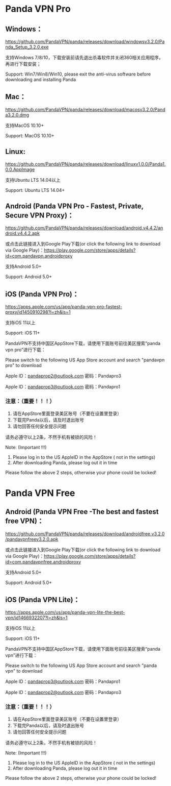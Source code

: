 # Panda VPN Pro

## Windows：

https://github.com/PandaVPN/panda/releases/download/windowsv3.2.0/Panda_Setup_3.2.0.exe
 
支持Windows 7/8/10，下载安装前请先退出杀毒软件并关闭360相关应用程序，再进行下载安装；

Support: Win7/Win8/Win10, please exit the anti-virus software before downloading and installing Panda

## Mac：

https://github.com/PandaVPN/panda/releases/download/macosv3.2.0/Panda3.2.0.dmg

支持MacOS 10.10+

Support: MacOS 10.10+

## Linux:

https://github.com/PandaVPN/panda/releases/download/linuxv1.0.0/Panda1.0.0.AppImage

支持Ubuntu LTS 14.04以上

Support: Ubuntu LTS 14.04+

## Android (Panda VPN Pro - Fastest, Private, Secure VPN Proxy)：

https://github.com/PandaVPN/panda/releases/download/android.v4.4.2/android.v4.4.2.apk

或点击此链接进入到Google Play下载(or click the following link to download via Google Play)：https://play.google.com/store/apps/details?id=com.pandavpn.androidproxy

支持Android 5.0+

Support: Android 5.0+

## iOS (Panda VPN Pro)：

https://apps.apple.com/us/app/panda-vpn-pro-fastest-proxy/id1450910298?l=zh&ls=1

支持iOS 11以上

Support: iOS 11+

PandaVPN不支持中国区AppStore下载，请使用下面账号前往美区搜索“panda vpn pro”进行下载：

Please switch to the following US App Store account and search "pandavpn pro" to download

Apple ID：pandaprop2@outlook.com  密码：Pandapro3

Apple ID：pandaprop3@outlook.com  密码：Pandapro1

### 注意：（重要！！！）
1. 请在AppStore里面登录美区账号（不要在设置里登录）
2. 下载完Panda以后，请及时退出账号
3. 请勿回答任何安全提示问题

请务必遵守以上2条，不然手机有被锁的风险！

Note: (Important !!!)
1. Please log in to the US AppleID in the AppStore ( not in the settings)
2. After downloading Panda, please log out it in time

Please follow the above 2 steps, otherwise your phone could be locked!

# Panda VPN Free

## Android (Panda VPN Free -The best and fastest free VPN)：

https://github.com/PandaVPN/panda/releases/download/androidfree.v3.2.0/pandavpnfreev3.2.0.apk

或点击此链接进入到Google Play下载(or click the following link to download via Google Play)：https://play.google.com/store/apps/details?id=com.pandavpnfree.androidproxy

支持Android 5.0+

Support: Android 5.0+

## iOS (Panda VPN Lite)：

https://apps.apple.com/us/app/panda-vpn-lite-the-best-vpn/id1466932207?l=zh&ls=1

支持iOS 11以上

Support: iOS 11+

PandaVPN不支持中国区AppStore下载，请使用下面账号前往美区搜索“panda vpn”进行下载：

Please switch to the following US App Store account and search "panda vpn" to download

Apple ID：pandaprop3@outlook.com  密码：Pandapro1

Apple ID：pandaprop2@outlook.com  密码：Pandapro3

### 注意：（重要！！！）
1. 请在AppStore里面登录美区账号（不要在设置里登录）
2. 下载完Panda以后，请及时退出账号
3. 请勿回答任何安全提示问题

请务必遵守以上2条，不然手机有被锁的风险！

Note: (Important !!!)
1. Please log in to the US AppleID in the AppStore ( not in the settings)
2. After downloading Panda, please log out it in time

Please follow the above 2 steps, otherwise your phone could be locked!

